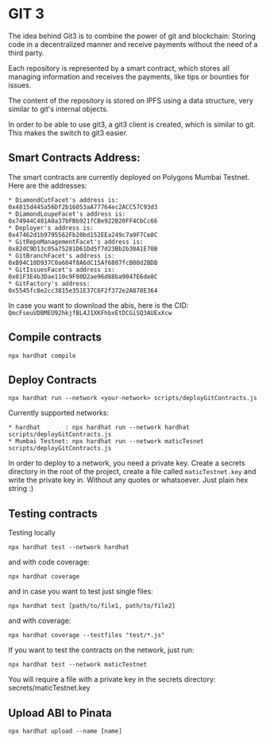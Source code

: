 # GIT 3

The idea behind Git3 is to combine the power of git and blockchain: Storing code in a decentralized manner and receive payments without the need of a third party.

Each repository is represented by a smart contract, which stores all managing information and receives the payments, like tips or bounties for issues.

The content of the repository is stored on IPFS using a data structure, very similar to git's internal objects. 

In order to be able to use git3, a git3 client is created, which is similar to git. This makes the switch to git3 easier.


## Smart Contracts Address:
The smart contracts are currently deployed on Polygons Mumbai Testnet. Here are the addresses:

    * DiamondCutFacet's address is:        0x4815d445a56Df2b16053aA77764ec2ACC57C93d3
    * DiamondLoupeFacet's address is:      0x74944C481A0a37bFBb921fCBe922B20FF4CbCc66
    * Deployer's address is:               0x47462d1b9795562Fb20bd152EEa249c7a9F7Ce8C
    * GitRepoManagementFacet's address is: 0x82dC9D13c05a75281D61Dd5f7d23Bb2b30A1E70B
    * GitBranchFacet's address is:         0xB94C10D937C0a604f8A6dC15Af6807fcB00d2BDB
    * GitIssuesFacet's address is:         0x01F3E4b3Dae110c9F80D2ae96d88ba9047E6de8C
    * GitFactory's address:                0x5545fc8e2cc3815e351E37C6F2f372e2A878E364

In case you want to download the abis, here is the CID: `QmcFseuVDBMEU92hkjfBL4J1XKFhbxEtDCGiSQ3AUExXcw`

## Compile contracts

```
npx hardhat compile
```

## Deploy Contracts
```
npx hardhat run --network <your-network> scripts/deployGitContracts.js
```
Currently supported networks:

    * hardhat       : npx hardhat run --network hardhat scripts/deployGitContracts.js
    * Mumbai Testnet: npx hardhat run --network maticTesnet scripts/deployGitContracts.js

In order to deploy to a network, you need a private key. Create a secrets directory in the root of the project, create a file called `maticTestnet.key` and write the private key in. Without any quotes or whatsoever. Just plain hex string :)

## Testing contracts
Testing locally
```
npx hardhat test --network hardhat
```
and with code coverage:
```
npx hardhat coverage
```
and in case you want to test just single files:
```
npx hardhat test [path/to/file1, path/to/file2]
```
and with coverage:
```
npx hardhat coverage --testfiles "test/*.js"
```

If you want to test the contracts on the network, just run:
```
npx hardhat test --network maticTestnet
```
You will require a file with a private key in the secrets directory: secrets/maticTestnet.key

## Upload ABI to Pinata

```
npx hardhat upload --name [name]
```